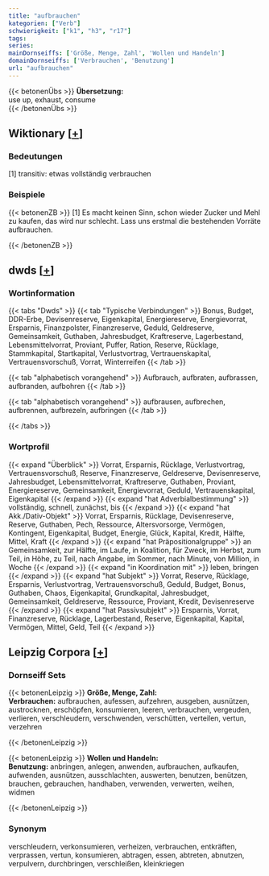 ```yaml
---
title: "aufbrauchen"
kategorien: ["Verb"]
schwierigkeit: ["k1", "h3", "r17"]
tags:
series:
mainDornseiffs: ['Größe, Menge, Zahl', 'Wollen und Handeln']
domainDornseiffs: ['Verbrauchen', 'Benutzung']
url: "aufbrauchen"
---
```


{{< betonenÜbs >}}
**Übersetzung:**  
use up, exhaust, consume  
{{< /betonenÜbs >}}

## Wiktionary [[+](https://de.wiktionary.org/wiki/aufbrauchen)]

### Bedeutungen
[1] transitiv: etwas vollständig verbrauchen  

### Beispiele
{{< betonenZB >}}
[1] Es macht keinen Sinn, schon wieder Zucker und Mehl zu kaufen, das wird nur schlecht. Lass uns erstmal die bestehenden Vorräte aufbrauchen.  

{{< /betonenZB >}}


## dwds [[+](https://www.dwds.de/wb/aufbrauchen)]

### Wortinformation
{{< tabs "Dwds" >}}
{{< tab "Typische Verbindungen" >}}
Bonus, Budget, DDR-Erbe, Devisenreserve, Eigenkapital, Energiereserve, Energievorrat, Ersparnis, Finanzpolster, Finanzreserve, Geduld, Geldreserve, Gemeinsamkeit, Guthaben, Jahresbudget, Kraftreserve, Lagerbestand, Lebensmittelvorrat, Proviant, Puffer, Ration, Reserve, Rücklage, Stammkapital, Startkapital, Verlustvortrag, Vertrauenskapital, Vertrauensvorschuß, Vorrat, Winterreifen
{{< /tab >}}

{{< tab "alphabetisch vorangehend" >}}
Aufbrauch, aufbraten, aufbrassen, aufbranden, aufbohren
{{< /tab >}}

{{< tab "alphabetisch vorangehend" >}}
aufbrausen, aufbrechen, aufbrennen, aufbrezeln, aufbringen
{{< /tab >}}

{{< /tabs >}}

### Wortprofil
{{< expand "Überblick" >}} Vorrat, Ersparnis, Rücklage, Verlustvortrag, Vertrauensvorschuß, Reserve, Finanzreserve, Geldreserve, Devisenreserve, Jahresbudget, Lebensmittelvorrat, Kraftreserve, Guthaben, Proviant, Energiereserve, Gemeinsamkeit, Energievorrat, Geduld, Vertrauenskapital, Eigenkapital {{< /expand >}}
{{< expand "hat Adverbialbestimmung" >}} vollständig, schnell, zunächst, bis {{< /expand >}}
{{< expand "hat Akk./Dativ-Objekt" >}} Vorrat, Ersparnis, Rücklage, Devisenreserve, Reserve, Guthaben, Pech, Ressource, Altersvorsorge, Vermögen, Kontingent, Eigenkapital, Budget, Energie, Glück, Kapital, Kredit, Hälfte, Mittel, Kraft {{< /expand >}}
{{< expand "hat Präpositionalgruppe" >}} an Gemeinsamkeit, zur Hälfte, im Laufe, in Koalition, für Zweck, im Herbst, zum Teil, in Höhe, zu Teil, nach Angabe, im Sommer, nach Minute, von Million, in Woche {{< /expand >}}
{{< expand "in Koordination mit" >}} leben, bringen {{< /expand >}}
{{< expand "hat Subjekt" >}} Vorrat, Reserve, Rücklage, Ersparnis, Verlustvortrag, Vertrauensvorschuß, Geduld, Budget, Bonus, Guthaben, Chaos, Eigenkapital, Grundkapital, Jahresbudget, Gemeinsamkeit, Geldreserve, Ressource, Proviant, Kredit, Devisenreserve {{< /expand >}}
{{< expand "hat Passivsubjekt" >}} Ersparnis, Vorrat, Finanzreserve, Rücklage, Lagerbestand, Reserve, Eigenkapital, Kapital, Vermögen, Mittel, Geld, Teil {{< /expand >}}

## Leipzig Corpora [[+](https://corpora.uni-leipzig.de/en/res?word=aufbrauchen&corpusId=deu_newscrawl-public_2018)]

### Dornseiff Sets
{{< betonenLeipzig >}}
**Größe, Menge, Zahl:**  
**Verbrauchen:** aufbrauchen, aufessen, aufzehren, ausgeben, ausnützen, austrocknen, erschöpfen, konsumieren, leeren, verbrauchen, vergeuden, verlieren, verschleudern, verschwenden, verschütten, verteilen, vertun, verzehren  

{{< /betonenLeipzig >}}


{{< betonenLeipzig >}}
**Wollen und Handeln:**  
**Benutzung:** anbringen, anlegen, anwenden, aufbrauchen, aufkaufen, aufwenden, ausnützen, ausschlachten, auswerten, benutzen, benützen, brauchen, gebrauchen, handhaben, verwenden, verwerten, weihen, widmen  

{{< /betonenLeipzig >}}

### Synonym
verschleudern, verkonsumieren, verheizen, verbrauchen, entkräften, verprassen, vertun, konsumieren, abtragen, essen, abtreten, abnutzen, verpulvern, durchbringen, verschleißen, kleinkriegen

